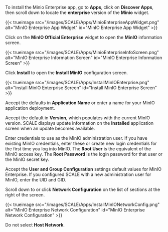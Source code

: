 &NewLine;

To install the Minio Enterprise app, go to **Apps**, click on **Discover Apps**, then scroll down to locate the **enterprise** version of the **Minio** widget.

{{< trueimage src="/images/SCALE/Apps/MinioEnterpriseAppWidget.png" alt="MinIO Enterprise App Widget" id="MinIO Enterprise App Widget" >}} 

Click on the **MinIO Official Enterprise** widget to open the **MinIO** information screen.

{{< trueimage src="/images/SCALE/Apps/MinioEnterpriseInfoScreen.png" alt="MinIO Enterprise Information Screen" id="MinIO Enterprise Information Screen" >}} 

Click **Install** to open the **Install MinIO** configuration screen.

{{< trueimage src="/images/SCALE/Apps/InstallMinIOEnterprise.png" alt="Install MinIO Enterprise Screen" id="Install MinIO Enterprise Screen" >}} 

Accept the defaults in **Application Name** or enter a name for your MinIO application deployment.  

Accept the default in **Version**, which populates with the current MinIO version. 
SCALE displays update information on the **Installed** application screen when an update becomes available.

Enter credentials to use as the MinIO administration user. 
If you have existing MinIO credentials, enter these or create new login credentials for the first time you log into MinIO. 
The **Root User** is the equivalent of the MinIO access key. The **Root Password** is the login password for that user or the MinIO secret key.

Accept the **User and Group Configuration** settings default values for MinIO Enterprise. 
If you configured SCALE with a new administration user for MinIO, enter the UID and GID.

Scroll down to or click **Network Configuration** on the list of sections at the right of the screen.

{{< trueimage src="/images/SCALE/Apps/InstallMinIONetworkConfig.png" alt="MinIO Enterprise Network Configuration" id="MinIO Enterprise Network Configuration" >}}
 
Do not select **Host Network**. 